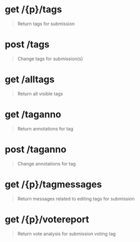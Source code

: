 # get /{p}/tags

> Return tags for submission


# post /tags

> Change tags for submission(s)


# get /alltags

> Return all visible tags


# get /taganno

> Return annotations for tag


# post /taganno

> Change annotations for tag


# get /{p}/tagmessages

> Return messages related to editing tags for submission


# get /{p}/votereport

> Return vote analysis for submission voting tag
